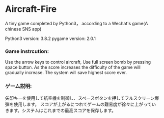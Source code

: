 # Aircraft-Fire
A tiny game completed by Python3， according to a Wechat's game(A chinese SNS app)

Python3 version: 3.8.2
pygame version: 2.0.1

### Game instrcution:
Use the arrow keys to control aircraft, Use full screen bomb by pressing space button.
As the score increases the difficulty of the game will gradually increase. The system will save highest score ever.

### ゲーム説明: 
矢印キーを使用して航空機を制御し、スペースボタンを押してフルスクリーン爆弾を使用します。
スコアが上がるにつれてゲームの難易度が徐々に上がっていきます。システムはこれまでの最高スコアを保存します。
